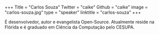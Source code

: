 +++
Title = "Carlos Souza"
Twitter = "caike"
Github = "caike"
image = "carlos-souza.jpg"
type = "speaker"
linktitle = "carlos-souza"
+++

É desenvolvedor, autor e evangelista Open-Source. Atualmente reside na Flórida e é graduado em Ciência da Computação pelo CESUPA.
